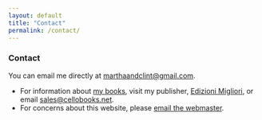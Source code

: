```yaml
---
layout: default
title: "Contact"
permalink: /contact/
---
```


### Contact
You can email me directly at [marthaandclint@gmail.com](mailto:marthaandclint@gmail.com).  

* For information about [my books](/books), visit my publisher, [Edizioni Migliori](https://cellobooks.net), or email [sales@cellobooks.net](mailto:sales@cellobooks.net).  
* For concerns about this website, please [email the webmaster](mailto:email@ahanu.info?subject=marthacello_website_inquiry).
